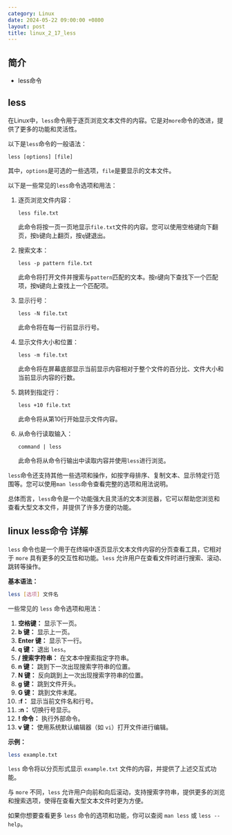 ```yaml
---
category: Linux
date: 2024-05-22 09:00:00 +0800
layout: post
title: linux_2_17_less
---
```

## 简介

+ less命令

## less

在Linux中，`less`命令用于逐页浏览文本文件的内容。它是对`more`命令的改进，提供了更多的功能和灵活性。

以下是`less`命令的一般语法：

```
less [options] [file]
```

其中，`options`是可选的一些选项，`file`是要显示的文本文件。

以下是一些常见的`less`命令选项和用法：

1. 逐页浏览文件内容：
   ```
   less file.txt
   ```

   此命令将按一页一页地显示`file.txt`文件的内容。您可以使用空格键向下翻页，按`b`键向上翻页，按`q`键退出。

2. 搜索文本：
   ```
   less -p pattern file.txt
   ```

   此命令将打开文件并搜索与`pattern`匹配的文本。按`n`键向下查找下一个匹配项，按`N`键向上查找上一个匹配项。

3. 显示行号：
   ```
   less -N file.txt
   ```

   此命令将在每一行前显示行号。

4. 显示文件大小和位置：
   ```
   less -m file.txt
   ```

   此命令将在屏幕底部显示当前显示内容相对于整个文件的百分比、文件大小和当前显示内容的行数。

5. 跳转到指定行：
   ```
   less +10 file.txt
   ```

   此命令将从第10行开始显示文件内容。

6. 从命令行读取输入：
   ```
   command | less
   ```

   此命令将从命令行输出中读取内容并使用`less`进行浏览。

`less`命令还支持其他一些选项和操作，如按字母排序、复制文本、显示特定行范围等。您可以使用`man less`命令查看完整的选项和用法说明。

总体而言，`less`命令是一个功能强大且灵活的文本浏览器，它可以帮助您浏览和查看大型文本文件，并提供了许多方便的功能。


## linux less命令 详解

`less` 命令也是一个用于在终端中逐页显示文本文件内容的分页查看工具，它相对于 `more` 具有更多的交互性和功能。`less` 允许用户在查看文件时进行搜索、滚动、跳转等操作。

**基本语法：**
```bash
less [选项] 文件名
```

一些常见的 `less` 命令选项和用法：

1. **空格键：** 显示下一页。
2. **b 键：** 显示上一页。
3. **Enter 键：** 显示下一行。
4. **q 键：** 退出 `less`。
5. **/ 搜索字符串：** 在文本中搜索指定字符串。
6. **n 键：** 跳到下一次出现搜索字符串的位置。
7. **N 键：** 反向跳到上一次出现搜索字符串的位置。
8. **g 键：** 跳到文件开头。
9. **G 键：** 跳到文件末尾。
10. **:f：** 显示当前文件名和行号。
11. **:n：** 切换行号显示。
12. **! 命令：** 执行外部命令。
13. **v 键：** 使用系统默认编辑器（如 `vi`）打开文件进行编辑。

**示例：**
```bash
less example.txt
```

`less` 命令将以分页形式显示 `example.txt` 文件的内容，并提供了上述交互式功能。

与 `more` 不同，`less` 允许用户向前和向后滚动，支持搜索字符串，提供更多的浏览和搜索选项，使得在查看大型文本文件时更为方便。

如果你想要查看更多 `less` 命令的选项和功能，你可以查阅 `man less` 或 `less --help`。